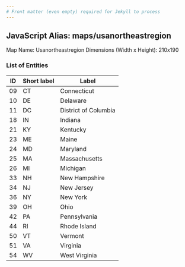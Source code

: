 ```yaml
---
# Front matter (even empty) required for Jekyll to process
---
```


## JavaScript Alias: maps/usanortheastregion

Map Name: Usanortheastregion
Dimensions (Width x Height): 210x190





### List of Entities

ID | Short label | Label
---|---|---|
09|CT|Connecticut
10|DE|Delaware
11|DC|District of Columbia
18|IN|Indiana
21|KY|Kentucky
23|ME|Maine
24|MD|Maryland
25|MA|Massachusetts
26|MI|Michigan
33|NH|New Hampshire
34|NJ|New Jersey
36|NY|New York
39|OH|Ohio
42|PA|Pennsylvania
44|RI|Rhode Island
50|VT|Vermont
51|VA|Virginia
54|WV|West Virginia

